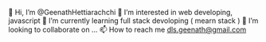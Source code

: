 👋 Hi, I’m @GeenathHettiarachchi
👀 I’m interested in web developing, javascript
🌱 I’m currently learning full stack devoloping ( mearn stack )
💞️ I’m looking to collaborate on ...
📫 How to reach me dls.geenath@gmail.com
